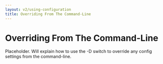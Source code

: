 ```yaml
---
layout: v2/using-configuration
title: Overriding From The Command-Line
---
```

# Overriding From The Command-Line

Placeholder. Will explain how to use the -D switch to override any config settings from the command-line.